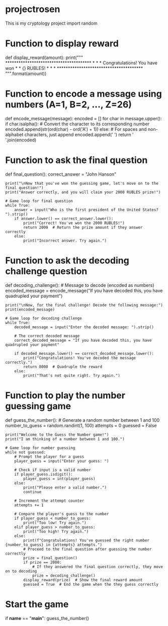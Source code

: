 # projectrosen
This is my cryptology project
import random

# Function to display reward
def display_reward(amount):
    print("""
    ***************************************
    *                                     *
    *   Congratulations! You have won    *
    *           {} RUBLES!                *
    *                                     *
    ***************************************
    """.format(amount))

# Function to encode a message using numbers (A=1, B=2, ..., Z=26)
def encode_message(message):
    encoded = []
    for char in message.upper():
        if char.isalpha():
            # Convert the character to its corresponding number
            encoded.append(str(ord(char) - ord('A') + 1))
        else:
            # For spaces and non-alphabet characters, just append
            encoded.append(' ')
    return ' '.join(encoded)

# Function to ask the final question
def final_question():
    correct_answer = "John Hanson"
    
    print("\nNow that you've won the guessing game, let's move on to the final question!")
    print("Answer correctly, and you will claim your 2000 RUBLES prize!")
    
    # Game loop for final question
    while True:
        answer = input("Who is the first president of the United States? ").strip()
        if answer.lower() == correct_answer.lower():
            print("Correct! You've won the 2000 RUBLES!")
            return 2000  # Return the prize amount if they answer correctly
        else:
            print("Incorrect answer. Try again.")

# Function to ask the decoding challenge question
def decoding_challenge():
    # Message to decode (encoded as numbers)
    encoded_message = encode_message("If you have decoded this, you have quadrupled your payment")
    
    print("\nNow, for the final challenge! Decode the following message:")
    print(encoded_message)
    
    # Game loop for decoding challenge
    while True:
        decoded_message = input("Enter the decoded message: ").strip()
        
        # The correct decoded message
        correct_decoded_message = "If you have decoded this, you have quadrupled your payment"
        
        if decoded_message.lower() == correct_decoded_message.lower():
            print("Congratulations! You've decoded the message correctly.")
            return 8000  # Quadruple the reward
        else:
            print("That's not quite right. Try again.")

# Function to play the number guessing game
def guess_the_number():
    # Generate a random number between 1 and 100
    number_to_guess = random.randint(1, 100)
    attempts = 0
    guessed = False

    print("Welcome to the Guess the Number game!")
    print("I am thinking of a number between 1 and 100.")
    
    # Game loop for number guessing
    while not guessed:
        # Prompt the player for a guess
        player_guess = input("Enter your guess: ")
        
        # Check if input is a valid number
        if player_guess.isdigit():
            player_guess = int(player_guess)
        else:
            print("Please enter a valid number.")
            continue
        
        # Increment the attempt counter
        attempts += 1

        # Compare the player's guess to the number
        if player_guess < number_to_guess:
            print("Too low! Try again.")
        elif player_guess > number_to_guess:
            print("Too high! Try again.")
        else:
            print(f"Congratulations! You've guessed the right number {number_to_guess} in {attempts} attempts.")
            # Proceed to the final question after guessing the number correctly
            prize = final_question()
            if prize == 2000:
                # If they answered the final question correctly, they move on to decoding
                prize = decoding_challenge()
            display_reward(prize)  # Show the final reward amount
            guessed = True  # End the game when the they guess correctly

# Start the game
if __name__ == "__main__":
    guess_the_number()
